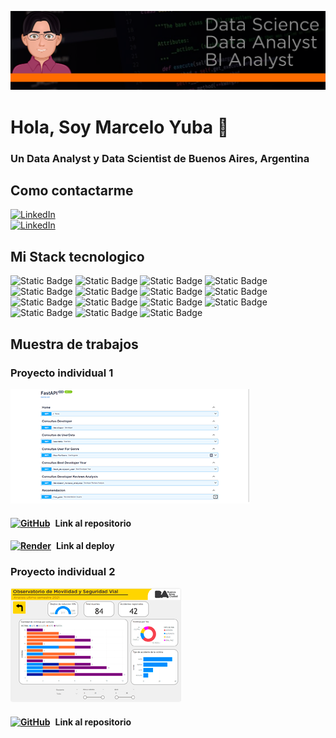 <div align="center">

![Banner](scr/banner.png)
</div>

<h1> Hola, Soy Marcelo Yuba 👋 </h1>

### Un Data Analyst  y Data Scientist de Buenos Aires, Argentina

## Como contactarme

<div>
<a href="https://www.linkedin.com/in/marcelo-yuba-b9a39827b/" target="_blank"><img alt="LinkedIn" src="https://img.shields.io/badge/LinkedIn-blue?style=flat&logo=linkedin"></a>
</div>
<div>
<a href="mailto:marceloyuba@gmail.com"><img alt="LinkedIn" src="https://img.shields.io/badge/Gmail-D14836?style=flat&logo=gmail&logoColor=white"></a>
</div>

## Mi Stack tecnologico

<div>

![Static Badge](https://img.shields.io/badge/Python-gray?style=flat&logo=python)
![Static Badge](https://img.shields.io/badge/-Pandas-gray?style=flat&logo=pandas)
![Static Badge](https://img.shields.io/badge/-Matplotlib-gray?style=flat&logo=Matplotlib)
![Static Badge](https://img.shields.io/badge/-Seaborn-gray?style=flat&logo=Seaborn)
![Static Badge](https://img.shields.io/badge/-MySql-gray?style=flat&logo=MySql)
![Static Badge](https://img.shields.io/badge/-SQL_Server-gray?style=flat&logo=SQL_Server)
![Static Badge](https://img.shields.io/badge/PowerBI-gray?style=flat&logo=powerbi)
![Static Badge](https://img.shields.io/badge/-Adobe_Photoshop-gray?style=flat&logo=Adobe_Photoshop)
![Static Badge](https://img.shields.io/badge/Streamlit-gray?style=flat&logo=Streamlit)
![Static Badge](https://img.shields.io/badge/FastApi-gray?style=flat&logo=FastApi)
![Static Badge](https://img.shields.io/badge/Render-gray?style=flat&logo=Render)
![Static Badge](https://img.shields.io/badge/-GoogleBigQuery-gray?style=flat&logo=GoogleBigQuery)
![Static Badge](https://img.shields.io/badge/-GoogleCloud-gray?style=flat&logo=GoogleCloud)
![Static Badge](https://img.shields.io/badge/-Jupyter_Notebook-gray?style=flat&logo=jupyter)
![Static Badge](https://img.shields.io/badge/Visual_Studio_Code-gray?style=flat&logo=visual%20studio%20code&logoColor=white)


</div>

## Muestra de trabajos

### Proyecto individual 1

<div>

![Banner](scr/pi1.png)
</div>
<h4 style="display: flex; align-items: center;">
    <a href="https://github.com/marceloyuba/Proyecto-Individual-P1" target="_blank">
        <img alt="GitHub" src="https://img.shields.io/badge/GitHub-gray?style=flat&logo=github" style="height: 24px;">
    </a>
    <span style="margin-left: 8px;">Link al repositorio</span>
</h4>
<div>
<h4 style="display: flex; align-items: center;">
<a href="https://marcelo-yuba-pi1.onrender.com/" target="_blank"><img alt="Render" src="https://img.shields.io/badge/Render-gray?style=flat&logo=Render" style="height: 24px;"></a>     
<span style="margin-left: 8px;">Link al deploy</span>
</h4>
</div>

### Proyecto individual 2

<div>

![Banner](scr/pi2.png)
</div>
        
<h4 style="display: flex; align-items: center;">
<a href="https://github.com/marceloyuba/Proyecto_individual_Data_Analyst" target="_blank"><img alt="GitHub" src="https://img.shields.io/badge/GitHub-gray?style=flat&logo=github"></a>     
<span style="margin-left: 8px;">Link al repositorio</span></h4>
